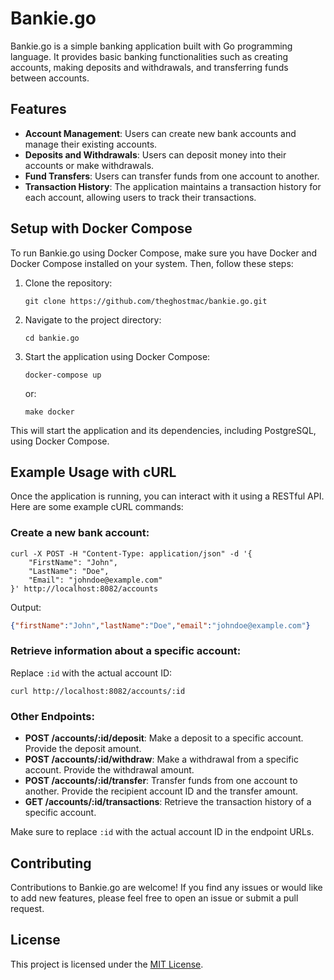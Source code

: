 # Bankie.go

Bankie.go is a simple banking application built with Go programming language. It provides basic banking functionalities such as creating accounts, making deposits and withdrawals, and transferring funds between accounts.

## Features

- **Account Management**: Users can create new bank accounts and manage their existing accounts.
- **Deposits and Withdrawals**: Users can deposit money into their accounts or make withdrawals.
- **Fund Transfers**: Users can transfer funds from one account to another.
- **Transaction History**: The application maintains a transaction history for each account, allowing users to track their transactions.

## Setup with Docker Compose

To run Bankie.go using Docker Compose, make sure you have Docker and Docker Compose installed on your system. Then, follow these steps:

1. Clone the repository:

   ```shell
   git clone https://github.com/theghostmac/bankie.go.git
   ```

2. Navigate to the project directory:

   ```shell
   cd bankie.go
   ```

3. Start the application using Docker Compose:

   ```shell
   docker-compose up
   ``` 
   or:
   ```shell
   make docker
   ```

This will start the application and its dependencies, including PostgreSQL, using Docker Compose.

## Example Usage with cURL

Once the application is running, you can interact with it using a RESTful API. Here are some example cURL commands:

### Create a new bank account:

```shell
curl -X POST -H "Content-Type: application/json" -d '{
    "FirstName": "John",
    "LastName": "Doe",
    "Email": "johndoe@example.com"
}' http://localhost:8082/accounts
```

Output:

```json
{"firstName":"John","lastName":"Doe","email":"johndoe@example.com"}
```

### Retrieve information about a specific account:

Replace `:id` with the actual account ID:

```shell
curl http://localhost:8082/accounts/:id
```

### Other Endpoints:

- **POST /accounts/:id/deposit**: Make a deposit to a specific account. Provide the deposit amount.
- **POST /accounts/:id/withdraw**: Make a withdrawal from a specific account. Provide the withdrawal amount.
- **POST /accounts/:id/transfer**: Transfer funds from one account to another. Provide the recipient account ID and the transfer amount.
- **GET /accounts/:id/transactions**: Retrieve the transaction history of a specific account.

Make sure to replace `:id` with the actual account ID in the endpoint URLs.

## Contributing

Contributions to Bankie.go are welcome! If you find any issues or would like to add new features, please feel free to open an issue or submit a pull request.

## License

This project is licensed under the [MIT License](#).